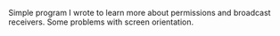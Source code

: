 Simple program I wrote to learn more about permissions and broadcast receivers. Some problems with screen orientation.
